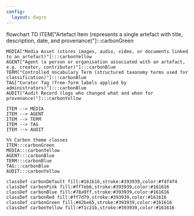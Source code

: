 ```yaml
---
config:
  layout: dagre
---
```

flowchart TD
    ITEM["Artefact Item (represents a single artefact with title, description, date, and provenance)"]:::carbonGreen
    
    MEDIA["Media Asset (stores images, audio, video, or documents linked to an artefact)"]:::carbonYellow
    AGENT["Agent (a person or organisation associated with an artefact, e.g. creator, contributor)"]:::carbonBlue
    TERM["Controlled Vocabulary Term (structured taxonomy terms used for classification)"]:::carbonBlue
    TAG["Curator Tag (free-form labels applied by administrators)"]:::carbonBlue
    AUDIT["Audit Record (logs who changed what and when for provenance)"]:::carbonYellow

    ITEM --> MEDIA
    ITEM --> AGENT
    ITEM --> TERM
    ITEM --> TAG
    ITEM --> AUDIT

    %% Carbon theme classes
    ITEM:::carbonGreen
    MEDIA:::carbonYellow
    AGENT:::carbonBlue
    TERM:::carbonBlue
    TAG:::carbonBlue
    AUDIT:::carbonYellow

    classDef carbonDefault fill:#161616,stroke:#393939,color:#f4f4f4
    classDef carbonPink fill:#ff7eb6,stroke:#393939,color:#161616
    classDef carbonBlue fill:#78a9ff,stroke:#393939,color:#161616
    classDef carbonRed fill:#ff7d79,stroke:#393939,color:#161616
    classDef carbonGreen fill:#42be65,stroke:#393939,color:#161616
    classDef carbonYellow fill:#f1c21b,stroke:#393939,color:#161616
